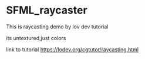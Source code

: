 # SFML_raycaster
This is raycasting demo by lov dev tutorial

its untextured,just colors

link to tutorial
https://lodev.org/cgtutor/raycasting.html
